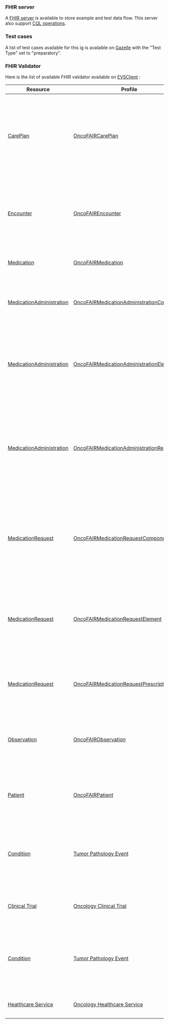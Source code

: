 ### FHIR server

A [FHIR server](https://oncofair.kereval.cloud/cqf-ruler/fhir/) is available to store example and test data flow.
This server also support [CQL operations](https://cql.hl7.org/).

### Test cases
A list of test cases available for this ig is avalaible on [Gazelle](https://interop.esante.gouv.fr/gazelle/testing/testsDefinition/testsList.seam?testStatus=1) with the "Test Type" set to "preparatory".

### FHIR Validator

Here is the list of available FHIR validator available on [EVSClient](https://interop.esante.gouv.fr/evs/fhir/validator.seam?standard=58) :

<html lang="en">
<body>

<table>
    <thead>
        <tr>
            <th>Resource</th>
            <th>Profile</th>
            <th>Description</th>
        </tr>
    </thead>
    <tbody>
        <tr>
            <td><a href="https://hl7.org/fhir/R5/careplan.html">CarePlan</a></td>
            <td><a href="StructureDefinition-oncofair-careplan.html">OncoFAIRCarePlan</a></td>
            <td>This object describes the chaining of prescription elements attached to the prescribed protocol. Its structure enables the chaining of nested sub-protocols.</td>
        </tr>
        <tr>
            <td><a href="https://hl7.org/fhir/R5/encounter.html">Encounter</a></td>
            <td><a href="StructureDefinition-oncofair-encounter.html">OncoFAIREncounter</a></td>
            <td>Must be taken in the generic sense, i.e. it goes beyond hospital admissions, outpatient consultations, dialysis sessions, day hospitals, etc.</td>
        </tr>
        <tr>
            <td><a href="https://hl7.org/fhir/R5/medication.html">Medication</a></td>
            <td><a href="StructureDefinition-oncofair-medication.html">OncoFAIRMedication</a></td>
            <td>This object corresponds to the prescribed medication</td>
        </tr>
        <tr>
            <td><a href="https://hl7.org/fhir/R5/medicationadministration.html">MedicationAdministration</a></td>
            <td><a href="StructureDefinition-oncofair-medicationadministration-component.html">OncoFAIRMedicationAdministrationComponent</a></td>
            <td>This object corresponds to a product that belongs to the nomenclature of medicines used in the hospital.</td>
        </tr>
        <tr>
            <td><a href="https://hl7.org/fhir/R5/medicationadministration.html">MedicationAdministration</a></td>
            <td><a href="StructureDefinition-oncofair-medicationadministration-element.html">OncoFAIRMedicationAdministrationElement</a></td>
            <td>Corresponds to the activity induced by a prescription item and its dosage (structured or unstructured), and carried out at a given moment.</td>
        </tr>
        <tr>
            <td><a href="https://hl7.org/fhir/R5/medicationadministration.html">MedicationAdministration</a></td>
            <td><a href="StructureDefinition-oncofair-medicationadministration-report.html">OncoFAIRMedicationAdministrationReport</a></td>
            <td>Regroups all the prescription elements received on which the pharmacist expresses his validation. It also includes items suggested or resulting from a replacement proposed by the pharmacist.</td>
        </tr>
        <tr>
            <td><a href="https://hl7.org/fhir/R5/medicationrequest.html">MedicationRequest</a></td>
            <td><a href="StructureDefinition-oncofair-medicationrequest-component.html">OncoFAIRMedicationRequestComponent</a></td>
            <td>Is a product that belongs to the nomenclature of medicines used. It may, for example, be a speciality, a product defined by its common name or a pharmacopoeial product.</td>
        </tr>
        <tr>
            <td><a href="https://hl7.org/fhir/R5/medicationrequest.html">MedicationRequest</a></td>
            <td><a href="StructureDefinition-oncofair-medicationrequest-element.html">OncoFAIRMedicationRequestElement</a></td>
            <td>Corresponds to a prescription line on a prescription. Each item contains one or more components (in the case of a magistral preparation or an infusion).</td>
        </tr>
        <tr>
            <td><a href="https://hl7.org/fhir/R5/medicationrequest.html">MedicationRequest</a></td>
            <td><a href="StructureDefinition-oncofair-medicationrequest-prescription.html">OncoFAIRMedicationRequestPrescription</a></td>
            <td>Groups together all the prescription elements validated simultaneously by the same prescriber.</td>
        </tr>
        <tr>
            <td><a href="https://hl7.org/fhir/R5/observation.html">Observation</a></td>
            <td><a href="StructureDefinition-oncofair-observation.html">OncoFAIRObservation</a></td>
            <td>Allows you to enter information about the patient in addition to that described in the prescription elements.</td>
        </tr>
        <tr>
            <td><a href="https://hl7.org/fhir/R5/patient.html">Patient</a></td>
            <td><a href="StructureDefinition-oncofair-patient.html">OncoFAIRPatient</a></td>
            <td>Contains the patient’s identity details needed to ensure that the prescription is properly taken into account.</td>
        </tr>
        <tr>
            <td><a href="https://hl7.org/fhir/R5/condition.html">Condition</a></td>
            <td><a href="StructureDefinition-dueTo-tumor-pathology-event.html">Tumor Pathology Event</a></td>
            <td>Tumor Pathology Event (TPE) Condition describing a tumoral event: reference to the parent TPE, laterality, morphology.</td>
        </tr>
         <tr>
            <td><a href="http://hl7.org/fhir/R5/researchstudy.html">Clinical Trial</a></td>
            <td><a href="StructureDefinition-clinical-trial.html">Oncology Clinical Trial</a></td>
            <td>Oncology clinical trial used to associate a Onco Patient to a Clinical Trial.</td>
        </tr>
        <tr>
            <td><a href="https://hl7.org/fhir/R5/condition.html">Condition</a></td>
            <td><a href="StructureDefinition-dueTo-tumor-pathology-event.html">Tumor Pathology Event</a></td>
            <td>Tumor Pathology Event (TPE) Condition describing a tumoral event: reference to the parent TPE, laterality, morphology.</td>
        </tr>
        <tr>
            <td><a href="http://hl7.org/fhir/R5/healthcareservice.html">Healthcare Service</a></td>
            <td><a href="StructureDefinition-oncology-healthcare-service.html">Oncology Healthcare Service</a></td>
            <td>Contains the Healthcare Service information.</td>
        </tr>
    </tbody>
</table>
</body>
</html>